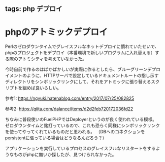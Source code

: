 tags: php デプロイ
---
# phpのアトミックデプロイ

Perlのゼロダウンタイムでグレイスフルなホットデプロイに慣れていたせいで、phpのプロジェクトをデプロイ（本番環境で新しいプログラムに入れ替える）する際のアトミシティを考えていなかった。

今時自前で作るのはばかばかしいが実際に作るとしたら、ブルーグリーンデプロイメントのように、HTTPサーバで設定しているドキュメントルートの指し示すディレクトリをシンボリックリンクにして、それをアトミックに張り替えるスクリプトを組めば良いらしい。

参考1: <https://ngyuki.hatenablog.com/entry/2017/07/25/082825>

参考2: <https://qiita.com/dalance/items/d2d2feb720172036fd22>

ちなみに普段使いのFuelPHPではDeployerというのが良く使われている模様。ゼロダウンタイムと銘打っているので、これも恐らく同様にシンボリックリンクを使ってやってくれているものだと思われる。
（DBへのコネクションをpersistentに張っている場合はどうなるんだろう？）

アプリケーションを実行しているプロセスのグレイスフルなリスタートをするようなものがphpに無いか探したが、見つけられなかった。
